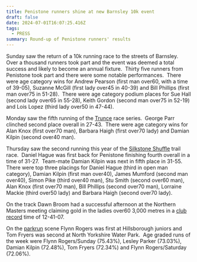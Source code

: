 ```yaml
---
title: Penistone runners shine at new Barnsley 10k event
draft: false
date: 2024-07-01T16:07:25.416Z
tags:
  - PRESS
summary: Round-up of Penistone runners' results
---
```

Sunday saw the return of a 10k running race to the streets of Barnsley.  Over a thousand runners took part and the event was deemed a total success and likely to become an annual fixture.  Thirty five runners from Penistone took part and there were some notable performances.  There were age category wins for Andrew Pearson (first man over60, with a time of 39-05), Suzanne McGill (first lady over45 in 40-39) and Bill Phillips (first man over75 in 51-28).  There were age category podium places for Sue Hall (second lady over65 in 55-28), Keith Gordon (second man over75 in 52-19) and Lois Lopez (third lady over50 in 47-44).

Monday saw the fifth running of the [Trunce](https://results.pfrac.co.uk/fell-league-2024/trunce-5) race series.  George Parr clinched second place overall in 27-43.  There were age category wins for Alan Knox (first over70 man), Barbara Haigh (first over70 lady) and Damian Kilpin (second over40 man).

Thursday saw the second running this year of the [Silkstone Shuffle](https://results.pfrac.co.uk/championship-2024/silkstone-shuffle-2) trail race.  Daniel Hague was first back for Penistone finishing fourth overall in a time of 31-27.  Team-mate Damian Kilpin was next in fifth place in 31-55.  There were top three placings for Daniel Hague (third in open man category), Damian Kilpin (first man over40), James Mumford (second man over40), Simon Pike (third over40 man), Stu Smith (second over60 man), Alan Knox (first over70 man), Bill Phillips (second over70 man), Lorraine Mackie (third over50 lady) and Barbara Haigh (second over70 lady).

On the track Dawn Broom had a successful afternoon at the Northern Masters meeting claiming gold in the ladies over60 3,000 metres in a [club record](https://results.pfrac.co.uk/records/) time of 12-41-07.

On the [parkrun](https://results.pfrac.co.uk/parkrun-2024/2024-06-29) scene Flynn Rogers was first at Hillsborough juniors and Tom Fryers was second at North Yorkshire Water Park.  Age graded runs of the week were Flynn Rogers/Sunday (75.43%), Lesley Parker (73.03%), Damian Kilpin (72.48%), Tom Fryers (72.34%) and Flynn Rogers/Saturday (72.06%).